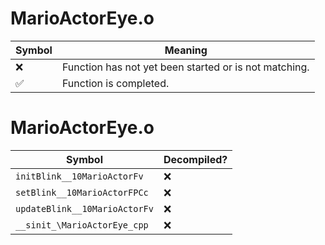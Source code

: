 # MarioActorEye.o
| Symbol | Meaning 
| ------------- | ------------- 
| :x: | Function has not yet been started or is not matching. 
| :white_check_mark: | Function is completed. 


# MarioActorEye.o
| Symbol | Decompiled? |
| ------------- | ------------- |
| `initBlink__10MarioActorFv` | :x: |
| `setBlink__10MarioActorFPCc` | :x: |
| `updateBlink__10MarioActorFv` | :x: |
| `__sinit_\MarioActorEye_cpp` | :x: |
